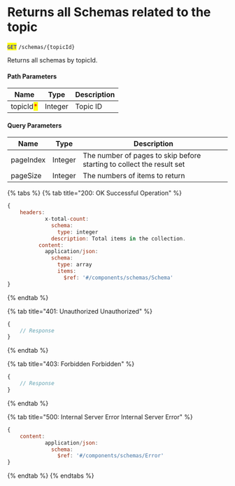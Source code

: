 # Returns all Schemas related to the topic

<mark style="color:blue;">`GET`</mark> `/schemas/{topicId}`

Returns all schemas by topicId.

#### Path Parameters

| Name                                      | Type    | Description |
| ----------------------------------------- | ------- | ----------- |
| topicId<mark style="color:red;">\*</mark> | Integer | Topic ID    |

#### Query Parameters

| Name      | Type    | Description                                                           |
| --------- | ------- | --------------------------------------------------------------------- |
| pageIndex | Integer | The number of pages to skip before starting to collect the result set |
| pageSize  | Integer | The numbers of items to return                                        |

{% tabs %}
{% tab title="200: OK Successful Operation" %}
```javascript
{
    headers:
            x-total-count:
              schema:
                type: integer
              description: Total items in the collection.
          content:
            application/json:
              schema:
                type: array
                items:
                  $ref: '#/components/schemas/Schema'
}
```
{% endtab %}

{% tab title="401: Unauthorized Unauthorized" %}
```javascript
{
    // Response
}
```
{% endtab %}

{% tab title="403: Forbidden Forbidden" %}
```javascript
{
    // Response
}
```
{% endtab %}

{% tab title="500: Internal Server Error Internal Server Error" %}
```javascript
{
    content:
            application/json:
              schema:
                $ref: '#/components/schemas/Error'
}
```
{% endtab %}
{% endtabs %}

